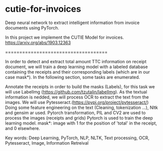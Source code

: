 # cutie-for-invoices
Deep neural network to extract intelligent information from invoice documents using PyTorch.

In this project we implement the CUTIE Model for invoices. https://arxiv.org/abs/1903.12363

====================================

In order to detect and extract total amount TTC information on receipt document, we will train a deep learning model with a labeled database containing the receipts and their corresponding labels (which are in our case mask*). In the following section, some tasks are enumerated.

Annotate the receipts in order to build the masks (Labels), for this task we will use LabelImg (https://github.com/tzutalin/labelImg).
As the textual information is nedded, we will process OCR to extract the text from the images. We will use Pytesseract.(https://pypi.org/project/pytesseract/)
Doing some feature engineering on the text (Cleaning, tokenization ...), Nltk and gensim ar used.
Pytorch transformation, PIL and CV2 are used to process the images (receipts and grids)
Pytorch is used to train the deep learning model.
mask*: image with 1 for the position of 'total' in the receipt, and 0 elsewhere.


Key words: Deep Learning, PyTorch, NLP, NLTK, Text processing, OCR, Pytesseract, Image, Information Retreival
